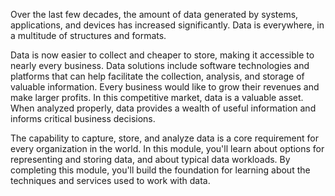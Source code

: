 Over the last few decades, the amount of data generated by systems, applications, and devices has increased significantly. Data is everywhere, in a multitude of structures and formats.

Data is now easier to collect and cheaper to store, making it accessible to nearly every business. Data solutions include software technologies and platforms that can help facilitate the collection, analysis, and storage of valuable information. Every business would like to grow their revenues and make larger profits. In this competitive market, data is a valuable asset. When analyzed properly, data provides a wealth of useful information and informs critical business decisions.

The capability to capture, store, and analyze data is a core requirement for every organization in the world. In this module, you'll learn about options for representing and storing data, and about typical data workloads. By completing this module, you'll build the foundation for learning about the techniques and services used to work with data.
